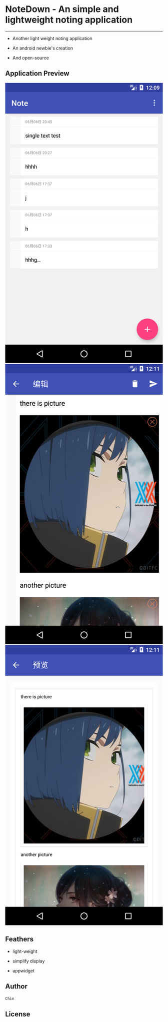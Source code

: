 # NoteDown - An simple and lightweight noting application

---

- Another light weight noting application

- An android newbie's creation

- And open-source

## Application Preview

<img src="./art/1.png" />
<img src="./art/2.png" />
<img src="./art/3.png" />

## Feathers

- light-weight

- simplify display

- appwidget

## Author

`Chin`

## License
```

```